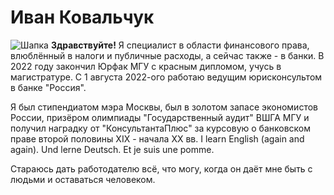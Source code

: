 # Иван Ковальчук
![Шапка](https://sun9-12.userapi.com/impg/OpeRAxVe0p67gOTtnzXqyY7osUgI5WkcSLzilg/-55uL5HCjWM.jpg?size=1049x312&quality=95&sign=7df9022ff959a6c927ebe77c536c84c5&type=album)
**Здравствуйте!** Я специалист в области финансового права, влюблённый в налоги и публичные расходы, а сейчас также - в банки. В 2022 году закончил Юрфак МГУ с красным дипломом, учусь в магистратуре. С 1 августа 2022-ого работаю ведущим юрисконсультом в банке "Россия".

Я был стипендиатом мэра Москвы, был в золотом запасе экономистов России, призёром олимпиады "Государственный аудит" ВШГА МГУ и получил наградку от "КонсультантаПлюс" за курсовую о банковском праве второй половины XIX - начала XX вв. I learn English (again and again). Und lerne Deutsch. Et je suis une pomme.

Стараюсь дать работодателю всё, что могу, когда он даёт мне быть с людьми и оставаться человеком.
